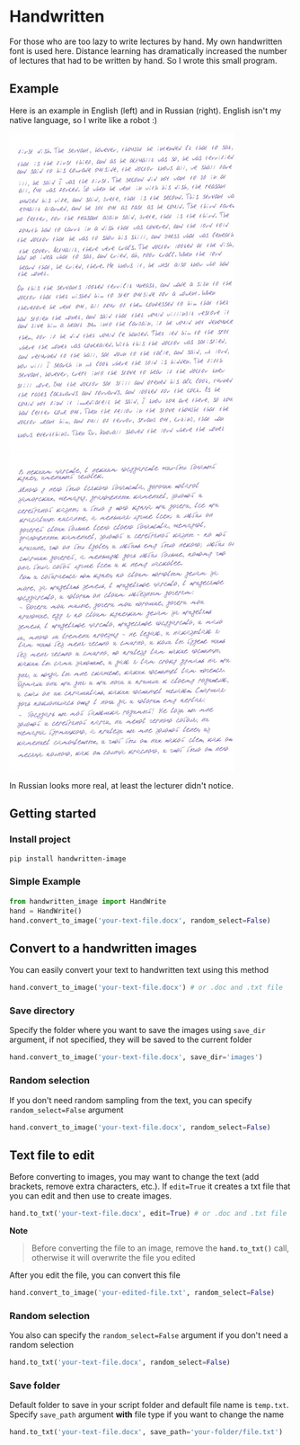 # Handwritten

For those who are too lazy to write lectures by hand. My own handwritten font is used here. Distance learning has dramatically increased the number of lectures that had to be written by hand. So I wrote this small program.

## Example

Here is an example in English (left) and in Russian (right). English isn't my native language, so I write like a robot :)

<img src="https://github.com/xcapt0/handwritten/blob/master/docs/assets/example-en.jpg?raw=true" alt="drawing" width="400"/><img src="https://github.com/xcapt0/handwritten/blob/master/docs/assets/example-ru.jpg?raw=true" alt="drawing" width="400"/>

In Russian looks more real, at least the lecturer didn't notice.

## Getting started

### Install project

```
pip install handwritten-image
```

### Simple Example

```python
from handwritten_image import HandWrite
hand = HandWrite()
hand.convert_to_image('your-text-file.docx', random_select=False)
```

## Convert to a handwritten images

You can easily convert your text to handwritten text using this method

```python
hand.convert_to_image('your-text-file.docx') # or .doc and .txt file
```

### Save directory

Specify the folder where you want to save the images using `save_dir` argument, if not specified, they will be saved to the current folder

```python
hand.convert_to_image('your-text-file.docx', save_dir='images')
```

### Random selection

If you don't need random sampling from the text, you can specify `random_select=False` argument

```python
hand.convert_to_image('your-text-file.docx', random_select=False)
```

## Text file to edit

Before converting to images, you may want to change the text (add brackets, remove extra characters, etc.). If `edit=True` it creates a txt file that you can edit and then use to create images.

```python
hand.to_txt('your-text-file.docx', edit=True) # or .doc and .txt file
```

**Note**
> Before converting the file to an image, remove the **`hand.to_txt()`** call, otherwise it will overwrite the file you edited

After you edit the file, you can convert this file

```python
hand.convert_to_image('your-edited-file.txt', random_select=False)
```

### Random selection

You also can specify the `random_select=False` argument if you don't need a random selection

```python
hand.to_txt('your-text-file.docx', random_select=False)
```

### Save folder

Default folder to save in your script folder and default file name is `temp.txt`. Specify `save_path` argument **with** file type if you want to change the name

```python
hand.to_txt('your-text-file.docx', save_path='your-folder/file.txt')
```
